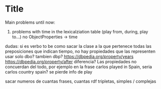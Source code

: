 # Title

Main problems until now:
1. problems with time in the lexicalziation table (play from, during, play to...) no ObjectProperties -> time

dudas:
si es verbo to be como sacar la clase a la que pertenece
todas las preposiciones que indican tiempo, no hay propiedades que las representen
usar solo dbo? tambien dbp? https://dbpedia.org/property/years https://dbpedia.org/property/after diferencia?
Las propiedades no concuerdan del todo, por ejemplo en la frase carlos played in Spain, seria carlos country spain? se pierde info de play

sacar numeros de cuantas frases, cuantas rdf tripletas, simples / complejas